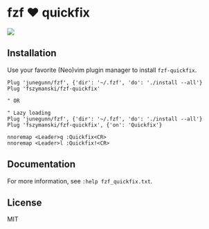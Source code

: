 # fzf :heart: quickfix

![](https://user-images.githubusercontent.com/25827968/41820959-fa2049f6-77d9-11e8-900b-54922960c4a5.png)

## Installation

Use your favorite (Neo)vim plugin manager to install `fzf-quickfix`.

```vim
Plug 'junegunn/fzf', {'dir': '~/.fzf', 'do': './install --all'}
Plug 'fszymanski/fzf-quickfix'

" OR

" Lazy loading
Plug 'junegunn/fzf', {'dir': '~/.fzf', 'do': './install --all'}
Plug 'fszymanski/fzf-quickfix', {'on': 'Quickfix'}

nnoremap <Leader>q :Quickfix<CR>
nnoremap <Leader>l :Quickfix!<CR>

```

## Documentation

For more information, see `:help fzf_quickfix.txt`.

## License

MIT
